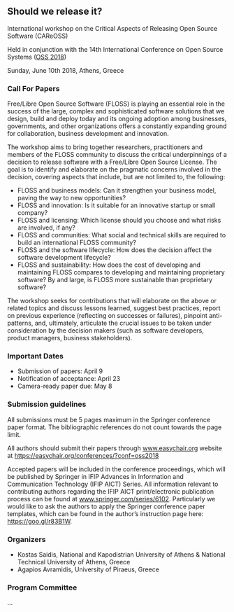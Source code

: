 ## Should we release it?

International workshop on the Critical Aspects of Releasing Open Source Software (CAReOSS)

Held in conjunction with the 14th International Conference on Open Source Systems ([OSS 2018](http://www.oss2018.org))

Sunday, June 10th 2018, Athens, Greece

### Call For Papers

Free/Libre Open Source Software (FLOSS) is playing an essential role
in the success of the large, complex and sophisticated
software solutions that we design, build and deploy today and its ongoing adoption among
businesses, governments, and other organizations offers a constantly expanding
ground for collaboration, business development and innovation. 

The workshop aims to bring together researchers, practitioners and members of the FLOSS
community to discuss the critical underpinnings of a decision to release software with a Free/Libre
Open Source License. The goal is to identify and elaborate on the pragmatic
concerns involved in the decision, covering aspects that include, but are not
limited to, the following:

* FLOSS and business models: Can it strengthen your business model, paving
 the way to new opportunities? 
* FLOSS and innovation: Is it suitable for an innovative startup or small
 company?
* FLOSS and licensing: Which license should you choose and what risks are
 involved, if any?
* FLOSS and communities: What social and technical skills are required to
 build an international FLOSS community?
* FLOSS and the software lifecycle: How does the decision affect the software
development lifecycle? 
* FLOSS and sustainability: How does the cost of developing and maintaining FLOSS
 compares to developing and maintaining proprietary software? By and large, is
 FLOSS more sustainable than proprietary software?

The workshop seeks for contributions that will elaborate on the above or
related topics and discuss lessons learned, suggest best practices, report on
previous experience (reflecting on successes or failures), pinpoint anti-patterns,
and, ultimately, articulate the crucial issues to be taken under consideration by the
decision makers (such as software developers, product managers, business
stakeholders).

### Important Dates

* Submission of papers: April 9
* Notification of acceptance: April 23
* Camera-ready paper due: May 8

### Submission guidelines 

All submissions must be 5 pages maximum in the Springer conference paper
format. The bibliographic references do not count towards the page limit. 

All authors should submit their papers through www.easychair.org website at https://easychair.org/conferences/?conf=oss2018

Accepted papers will be included in the conference proceedings, which will be published by Springer in IFIP Advances in Information and Communication Technology (IFIP AICT) Series. 
All information relevant to contributing authors regarding the IFIP AICT print/electronic publication process can be found at www.springer.com/series/6102. Particularly we would like to ask the authors to apply the Springer conference paper templates, which can be found in the author’s instruction page here: https://goo.gl/r83B1W.

### Organizers

* Kostas Saidis, National and Kapodistrian University of Athens & National
Technical University of Athens, Greece
* Agapios Avramidis, University of Piraeus, Greece

### Program Committee 

...

